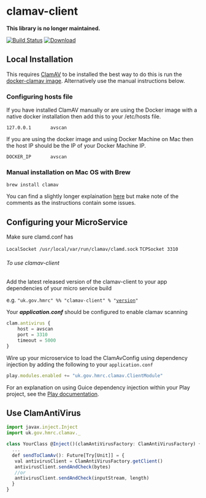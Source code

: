 
# clamav-client

**This library is no longer maintained.**

[![Build Status](https://travis-ci.org/hmrc/clamav-client.svg?branch=master)](https://travis-ci.org/hmrc/clamav-client) [ ![Download](https://api.bintray.com/packages/hmrc/releases/clamav-client/images/download.svg) ](https://bintray.com/hmrc/releases/clamav-client/_latestVersion)

## Local Installation

This requires [ClamAV](http://www.clamav.net/) to be installed the best way to do this is run the [docker-clamav image](https://hub.docker.com/r/mkodockx/docker-clamav). Alternatively use the manual instructions below.

### Configuring hosts file

If you have installed ClamAV manually or are using the Docker image with a native docker installation then add this to your /etc/hosts file.

```127.0.0.1       avscan```

If you are using the docker image and using Docker Machine on Mac then the host IP should be the IP of your Docker Machine IP.

```DOCKER_IP       avscan```

### Manual installation on Mac OS with Brew

```brew install clamav```

You can find a slightly longer explaination [here](https://gist.github.com/zhurui1008/4fdc875e557014c3a34e) but make note of the comments as the instructions contain some issues.

## Configuring your MicroService

Make sure clamd.conf has

```LocalSocket /usr/local/var/run/clamav/clamd.sock```
```TCPSocket 3310```

###### To use clamav-client
Add the latest released version of the clamav-client to your app dependencies of your micro service build

e.g. ```"uk.gov.hmrc" %% "clamav-client" % "```[```version```](https://bintray.com/hmrc/releases/clamav-client/_latestVersion)```"```

Your _**application.conf**_ should be configured to enable clamav scanning


```JavaScript
clam.antivirus {
    host = avscan
    port = 3310
    timeout = 5000
}
```

Wire up your microservice to load the ClamAvConfig using dependency injection by adding the following to your ```application.conf```


```JavaScript
play.modules.enabled += "uk.gov.hmrc.clamav.ClientModule"
```
For an explanation on using Guice dependency injection within your Play project, see the [Play documentation](https://www.playframework.com/documentation/2.5.x/ScalaDependencyInjection).

## Use ClamAntiVirus

```JavaScript
import javax.inject.Inject
import uk.gov.hmrc.clamav._

class YourClass @Inject()(clamAntiVirusFactory: ClamAntiVirusFactory) {
  ...
  def sendToClamAv(): Future[Try[Unit]] = {
   val antivirusClient = ClamAntiVirusFactory.getClient()
   antivirusClient.sendAndCheck(bytes)
   //or
   antivirusClient.sendAndCheck(inputStream, length)
  }
}
```
